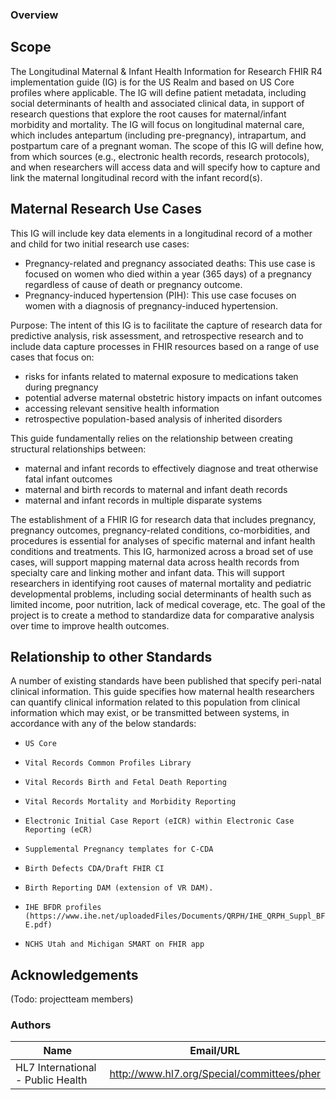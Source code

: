 ### Overview

## Scope

The Longitudinal Maternal & Infant Health Information for Research FHIR R4 implementation guide (IG) is for the US Realm and based on US Core profiles where applicable. The IG will define patient metadata, including social determinants of health and associated clinical data, in support of research questions that explore the root causes for maternal/infant morbidity and mortality. The IG will focus on longitudinal maternal care, which includes antepartum (including pre-pregnancy), intrapartum, and postpartum care of a pregnant woman. The scope of this IG will define how, from which sources (e.g., electronic health records, research protocols), and when researchers will access data and will specify how to capture and link the maternal longitudinal record with the infant record(s).

## Maternal Research Use Cases

This IG will include key data elements in a longitudinal record of a mother and child for two initial research use cases:

*    Pregnancy-related and pregnancy associated deaths: This use case is focused on women who died within a year (365 days) of a pregnancy regardless of cause of death or pregnancy outcome.
*    Pregnancy-induced hypertension (PIH): This use case focuses on women with a diagnosis of pregnancy-induced hypertension.

Purpose: The intent of this IG is to facilitate the capture of research data for predictive analysis, risk assessment, and retrospective research and to include data capture processes in FHIR resources based on a range of use cases that focus on:
* risks for infants related to maternal exposure to medications taken during pregnancy
* potential adverse maternal obstetric history impacts on infant outcomes
* accessing relevant sensitive health information
* retrospective population-based analysis of inherited disorders

This guide fundamentally relies on the relationship between creating structural relationships between:
* maternal and infant records to effectively diagnose and treat otherwise fatal infant outcomes
* maternal and birth records to maternal and infant death records
* maternal and infant records in multiple disparate systems

The establishment of a FHIR IG for research data that includes pregnancy, pregnancy outcomes, pregnancy-related conditions, co-morbidities, and procedures is essential for analyses of specific maternal and infant health conditions and treatments. This IG, harmonized across a broad set of use cases, will support mapping maternal data across health records from specialty care and linking mother and infant data. This will support researchers in identifying root causes of maternal mortality and pediatric developmental problems, including social determinants of health such as limited income, poor nutrition, lack of medical coverage, etc. The goal of the project is to create a method to standardize data for comparative analysis over time to improve health outcomes.

## Relationship to other Standards

A number of existing standards have been published that specify peri-natal clinical information. This guide specifies how maternal health researchers can quantify clinical information related to this population from clinical information which may exist, or be transmitted between systems, in accordance with any of the below standards:
*     US Core
*     Vital Records Common Profiles Library
*     Vital Records Birth and Fetal Death Reporting
*     Vital Records Mortality and Morbidity Reporting
*     Electronic Initial Case Report (eICR) within Electronic Case Reporting (eCR)
*     Supplemental Pregnancy templates for C-CDA
*     Birth Defects CDA/Draft FHIR CI
*     Birth Reporting DAM (extension of VR DAM).
*     IHE BFDR profiles (https://www.ihe.net/uploadedFiles/Documents/QRPH/IHE_QRPH_Suppl_BFDR-E.pdf)
*     NCHS Utah and Michigan SMART on FHIR app

## Acknowledgements
(Todo: projectteam members)




### Authors

<table>
<thead>
<tr>
<th>Name</th>
<th>Email/URL</th>
</tr>
</thead>
<tbody>
<tr>
<td>HL7 International - Public Health</td>
<td><a href="http://www.hl7.org/Special/committees/pher" target="_new">http://www.hl7.org/Special/committees/pher</a></td>
</tr>
</tbody>
</table>


